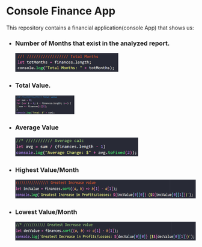 # Console Finance App

This repository contains a financial application(console App) that shows us: 

* ### Number of Months that exist in the analyzed report.
  
  <img src="./assets/img/tot-months.png"  height="50">

* ### Total Value.

  <img src="./assets/img/total-value.png" height="50">

* ### Average Value

  <img src="./assets/img/average-calc.png" height="50">

* ### Highest Value/Month 

  <img src="./assets/img/greatest-inc-value.png"  height="50">

* ### Lowest Value/Month

  <img src="./assets/img/greatest-dec-value.png" height="50">
